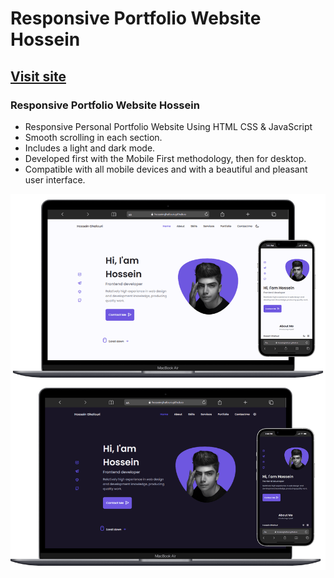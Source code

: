 # Responsive Portfolio Website Hossein
## [Visit site](https://hosseinghafouri.github.io/hossein.tech/)
### Responsive Portfolio Website Hossein

- Responsive Personal Portfolio Website Using HTML CSS & JavaScript
- Smooth scrolling in each section.
- Includes a light and dark mode.
- Developed first with the Mobile First methodology, then for desktop.
- Compatible with all mobile devices and with a beautiful and pleasant user interface.

![preview img](/preview.png)
